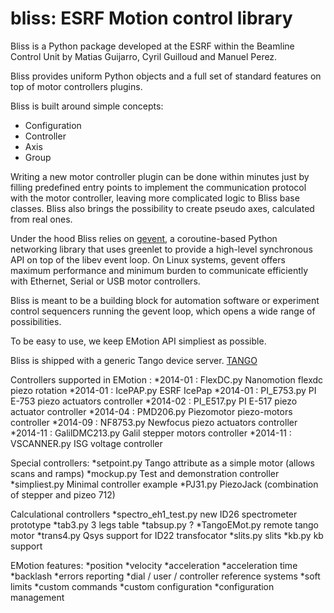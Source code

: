 bliss: ESRF Motion control library
====================================

Bliss is a Python package developed at the ESRF within the Beamline
Control Unit by Matias Guijarro, Cyril Guilloud and Manuel Perez.

Bliss provides uniform Python objects and a full set of standard
features on top of motor controllers plugins.

Bliss is built around simple concepts:
* Configuration
* Controller
* Axis
* Group

Writing a new motor controller plugin can be done within minutes just
by filling predefined entry points to implement the communication
protocol with the motor controller, leaving more complicated logic to
Bliss base classes. Bliss also brings the possibility to create
pseudo axes, calculated from real ones.

Under the hood Bliss relies on [gevent](http://www.gevent.org), a
coroutine-based Python networking library that uses greenlet to
provide a high-level synchronous API on top of the libev event
loop. On Linux systems, gevent offers maximum performance and minimum
burden to communicate efficiently with Ethernet, Serial or USB motor
controllers.

Bliss is meant to be a building block for automation software or
experiment control sequencers running the gevent loop, which opens a
wide range of possibilities.

To be easy to use, we keep EMotion API simpliest as possible.

Bliss is shipped with a generic Tango device server.
[TANGO](http://www.tango-controls.org)

Controllers supported in EMotion :
*2014-01 : FlexDC.py      Nanomotion flexdc piezo rotation
*2014-01 : IcePAP.py      ESRF IcePap
*2014-01 : PI_E753.py     PI E-753 piezo actuators controller
*2014-02 : PI_E517.py     PI E-517 piezo actuator controller
*2014-04 : PMD206.py      Piezomotor piezo-motors controller
*2014-09 : NF8753.py      Newfocus piezo actuators controller
*2014-11 : GalilDMC213.py Galil stepper motors controller
*2014-11 : VSCANNER.py    ISG voltage controller

Special controllers:
*setpoint.py   Tango attribute as a simple motor (allows scans and ramps)
*mockup.py     Test and demonstration controller
*simpliest.py  Minimal controller example
*PJ31.py       PiezoJack (combination of stepper and pizeo 712)

Calculational controllers
*spectro_eh1_test.py  new ID26 spectrometer prototype
*tab3.py              3 legs table
*tabsup.py            ?
*TangoEMot.py         remote tango motor
*trans4.py            Qsys support for ID22 transfocator
*slits.py             slits
*kb.py                kb support

EMotion features:
*position
*velocity
*acceleration
*acceleration time
*backlash
*errors reporting
*dial / user / controller reference systems
*soft limits
*custom commands
*custom configuration
*configuration management
